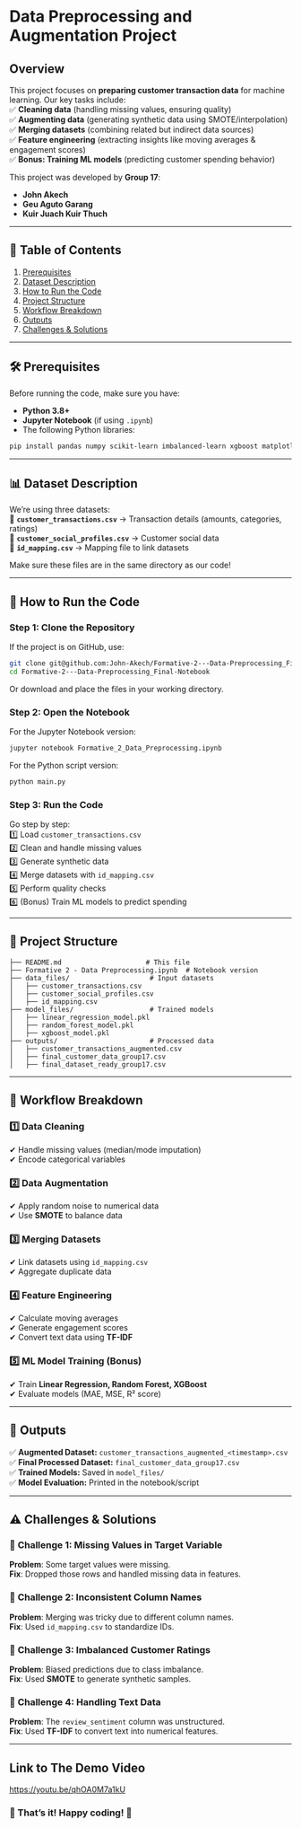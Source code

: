 # **Data Preprocessing and Augmentation Project**  

## **Overview**  
This project focuses on **preparing customer transaction data** for machine learning. Our key tasks include:  
✅ **Cleaning data** (handling missing values, ensuring quality)  
✅ **Augmenting data** (generating synthetic data using SMOTE/interpolation)  
✅ **Merging datasets** (combining related but indirect data sources)  
✅ **Feature engineering** (extracting insights like moving averages & engagement scores)  
✅ **Bonus: Training ML models** (predicting customer spending behavior)  

This project was developed by **Group 17**:  
- **John Akech**  
- **Geu Aguto Garang**  
- **Kuir Juach Kuir Thuch**  

---

## 📌 **Table of Contents**  
1. [Prerequisites](#prerequisites)  
2. [Dataset Description](#dataset-description)  
3. [How to Run the Code](#how-to-run-the-code)  
4. [Project Structure](#project-structure)  
5. [Workflow Breakdown](#workflow-breakdown)  
6. [Outputs](#outputs)  
7. [Challenges & Solutions](#challenges-&-solutions)  

---

## 🛠 **Prerequisites**  
Before running the code, make sure you have:  
- **Python 3.8+**  
- **Jupyter Notebook** (if using `.ipynb`)  
- The following Python libraries:  

```bash
pip install pandas numpy scikit-learn imbalanced-learn xgboost matplotlib seaborn
```  

---

## 📊 **Dataset Description**  
We’re using three datasets:  
📌 **`customer_transactions.csv`** → Transaction details (amounts, categories, ratings)  
📌 **`customer_social_profiles.csv`** → Customer social data  
📌 **`id_mapping.csv`** → Mapping file to link datasets  

Make sure these files are in the same directory as our code!  

---

## 🚀 **How to Run the Code**  

### **Step 1: Clone the Repository**  
If the project is on GitHub, use:  

```bash
git clone git@github.com:John-Akech/Formative-2---Data-Preprocessing_Final-Notebook.git
cd Formative-2---Data-Preprocessing_Final-Notebook
```  

Or download and place the files in your working directory.  

### **Step 2: Open the Notebook**  
For the Jupyter Notebook version:  

```bash
jupyter notebook Formative_2_Data_Preprocessing.ipynb
```  

For the Python script version:  

```bash
python main.py
```  

### **Step 3: Run the Code**  
Go step by step:  
1️⃣ Load `customer_transactions.csv`  
2️⃣ Clean and handle missing values  
3️⃣ Generate synthetic data  
4️⃣ Merge datasets with `id_mapping.csv`  
5️⃣ Perform quality checks  
6️⃣ (Bonus) Train ML models to predict spending  

---

## 📂 **Project Structure**  

```
├── README.md                     # This file  
├── Formative 2 - Data Preprocessing.ipynb  # Notebook version  
├── data_files/                    # Input datasets  
│   ├── customer_transactions.csv  
│   ├── customer_social_profiles.csv  
│   ├── id_mapping.csv  
├── model_files/                   # Trained models  
│   ├── linear_regression_model.pkl  
│   ├── random_forest_model.pkl  
│   ├── xgboost_model.pkl  
├── outputs/                       # Processed data  
│   ├── customer_transactions_augmented.csv  
│   ├── final_customer_data_group17.csv  
│   ├── final_dataset_ready_group17.csv  
```  

---

## 🔬 **Workflow Breakdown**  

### **1️⃣ Data Cleaning**  
✔ Handle missing values (median/mode imputation)  
✔ Encode categorical variables  

### **2️⃣ Data Augmentation**  
✔ Apply random noise to numerical data  
✔ Use **SMOTE** to balance data  

### **3️⃣ Merging Datasets**  
✔ Link datasets using `id_mapping.csv`  
✔ Aggregate duplicate data  

### **4️⃣ Feature Engineering**  
✔ Calculate moving averages  
✔ Generate engagement scores  
✔ Convert text data using **TF-IDF**  

### **5️⃣ ML Model Training (Bonus)**  
✔ Train **Linear Regression, Random Forest, XGBoost**  
✔ Evaluate models (MAE, MSE, R² score)  

---

## 🎯 **Outputs**  

✅ **Augmented Dataset:** `customer_transactions_augmented_<timestamp>.csv`  
✅ **Final Processed Dataset:** `final_customer_data_group17.csv`  
✅ **Trained Models:** Saved in `model_files/`  
✅ **Model Evaluation:** Printed in the notebook/script  

---

## ⚠️ **Challenges & Solutions**  

### 🔹 **Challenge 1: Missing Values in Target Variable**  
**Problem**: Some target values were missing.  
**Fix**: Dropped those rows and handled missing data in features.  

### 🔹 **Challenge 2: Inconsistent Column Names**  
**Problem**: Merging was tricky due to different column names.  
**Fix**: Used `id_mapping.csv` to standardize IDs.  

### 🔹 **Challenge 3: Imbalanced Customer Ratings**  
**Problem**: Biased predictions due to class imbalance.  
**Fix**: Used **SMOTE** to generate synthetic samples.  

### 🔹 **Challenge 4: Handling Text Data**  
**Problem**: The `review_sentiment` column was unstructured.  
**Fix**: Used **TF-IDF** to convert text into numerical features.  


---
## Link to The Demo Video
https://youtu.be/qhOA0M7a1kU

### 🎉 That’s it! Happy coding! 🚀  
